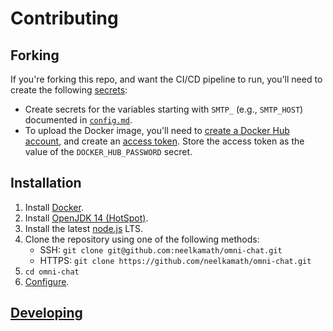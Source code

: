 # Contributing

## Forking

If you're forking this repo, and want the CI/CD pipeline to run, you'll need to create the following [secrets](https://docs.github.com/en/free-pro-team@latest/actions/reference/encrypted-secrets#creating-encrypted-secrets-for-a-repository):
- Create secrets for the variables starting with `SMTP_` (e.g., `SMTP_HOST`) documented in [`config.md`](config.md).
- To upload the Docker image, you'll need to [create a Docker Hub account](https://hub.docker.com/signup), and create an [access token](https://docs.docker.com/docker-hub/access-tokens/). Store the access token as the value of the `DOCKER_HUB_PASSWORD` secret.

## Installation

1. Install [Docker](https://docs.docker.com/get-docker/).
1. Install [OpenJDK 14 (HotSpot)](https://adoptopenjdk.net/?variant=openjdk14&jvmVariant=hotspot).
1. Install the latest [node.js](https://nodejs.org/en/download/) LTS.
1. Clone the repository using one of the following methods:
    - SSH: `git clone git@github.com:neelkamath/omni-chat.git`
    - HTTPS: `git clone https://github.com/neelkamath/omni-chat.git`
1. `cd omni-chat`
1. [Configure](config.md).

## [Developing](developing.md)
